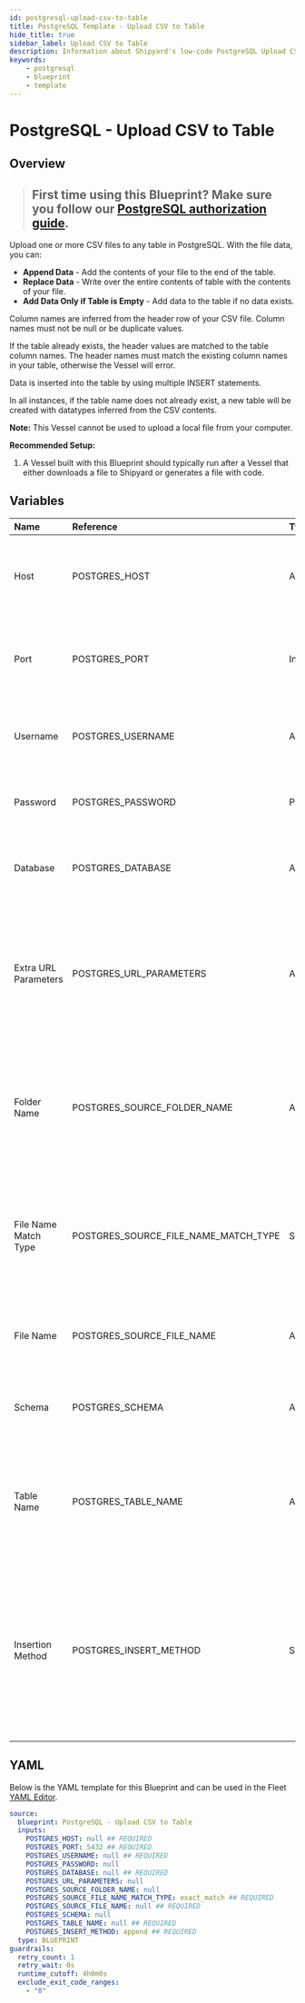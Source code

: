 ```yaml
---
id: postgresql-upload-csv-to-table
title: PostgreSQL Template - Upload CSV to Table
hide_title: true
sidebar_label: Upload CSV to Table
description: Information about Shipyard's low-code PostgreSQL Upload CSV to Table blueprint. Upload a CSV file to any table in PostgreSQL. With the file data, you can create a new table, overwrite the existing table, or append to the end of the table.
keywords:
    - postgresql
    - blueprint
    - template
---
```


# PostgreSQL - Upload CSV to Table

## Overview

> ## **First time using this Blueprint? Make sure you follow our [PostgreSQL authorization guide](https://www.shipyardapp.com/docs/blueprint-library/postgresql/postgresql-authorization/)**.

Upload one or more CSV files to any table in PostgreSQL. With the file data, you can:
- **Append Data** - Add the contents of your file to the end of the table.
- **Replace Data** - Write over the entire contents of table with the contents of your file.
- **Add Data Only if Table is Empty** - Add data to the table if no data exists.

Column names are inferred from the header row of your CSV file. Column names must not be null or be duplicate values.

If the table already exists, the header values are matched to the table column names. The header names must match the existing column names in your table, otherwise the Vessel will error.

Data is inserted into the table by using multiple INSERT statements.

In all instances, if the table name does not already exist, a new table will be created with datatypes inferred from the CSV contents.

**Note:** This Vessel cannot be used to upload a local file from your computer.

**Recommended Setup:**

1. A Vessel built with this Blueprint should typically run after a Vessel that either downloads a file to Shipyard or generates a file with code. 



## Variables

| Name                 | Reference                            | Type         | Required           | Default       | Options                                                                                                                 | Description                                                                                                         |
|:---------------------|:-------------------------------------|:-------------|:-------------------|:--------------|:------------------------------------------------------------------------------------------------------------------------|:--------------------------------------------------------------------------------------------------------------------|
| Host                 | POSTGRES_HOST                        | Alphanumeric | :white_check_mark: | -             | -                                                                                                                       | The domain or the IP address of the database you want to connect to.                                                |
| Port                 | POSTGRES_PORT                        | Integer      | :white_check_mark: | 5432          | -                                                                                                                       | Number for the database port to connect to. Defaults to 5432.                                                       |
| Username             | POSTGRES_USERNAME                    | Alphanumeric | :white_check_mark: | -             | -                                                                                                                       | Name of the user to connect to the database with.                                                                   |
| Password             | POSTGRES_PASSWORD                    | Password     | :heavy_minus_sign: | -             | -                                                                                                                       | Password associated to the provided username.                                                                       |
| Database             | POSTGRES_DATABASE                    | Alphanumeric | :white_check_mark: | -             | -                                                                                                                       | Name of the database in PostgreSQL to connect to.                                                                   |
| Extra URL Parameters | POSTGRES_URL_PARAMETERS              | Alphanumeric | :heavy_minus_sign: | -             | -                                                                                                                       | Extra parameters that will be placed at the end of the connection string, after the "?". Must be separated by "&".  |
| Folder Name          | POSTGRES_SOURCE_FOLDER_NAME          | Alphanumeric | :heavy_minus_sign: | -             | -                                                                                                                       | Folder where the file to upload can be found. If left blank, will search in the current working directory.          |
| File Name Match Type | POSTGRES_SOURCE_FILE_NAME_MATCH_TYPE | Select       | :white_check_mark: | `exact_match` | Exact Match: `exact_match`<br></br><br></br>Regex Match: `regex_match`                                                  | Determines if the text in "File Name" will match exactly to a single file, or use regex to match to multiple files. |
| File Name            | POSTGRES_SOURCE_FILE_NAME            | Alphanumeric | :white_check_mark: | -             | -                                                                                                                       | The file name that contains the data you want uploaded.                                                             |
| Schema               | POSTGRES_SCHEMA                      | Alphanumeric | :heavy_minus_sign: | -             | -                                                                                                                       | Schema where the table you're creating or uploading to exists.                                                      |
| Table Name           | POSTGRES_TABLE_NAME                  | Alphanumeric | :white_check_mark: | -             | -                                                                                                                       | Name of the table where you want data inserted. If the table doesn't already exist, it will be created.             |
| Insertion Method     | POSTGRES_INSERT_METHOD               | Select       | :white_check_mark: | `append`      | Append Data: `append`<br></br><br></br>Replace Data: `replace`<br></br><br></br>Add Data Only if Table is Empty: `fail` | Determines how the data in your file will be added into the target table.                                           |


## YAML

Below is the YAML template for this Blueprint and can be used in the Fleet [YAML Editor](../../reference/fleets/yaml-editor.md).

```yaml
source:
  blueprint: PostgreSQL - Upload CSV to Table
  inputs:
    POSTGRES_HOST: null ## REQUIRED
    POSTGRES_PORT: 5432 ## REQUIRED
    POSTGRES_USERNAME: null ## REQUIRED
    POSTGRES_PASSWORD: null 
    POSTGRES_DATABASE: null ## REQUIRED
    POSTGRES_URL_PARAMETERS: null 
    POSTGRES_SOURCE_FOLDER_NAME: null 
    POSTGRES_SOURCE_FILE_NAME_MATCH_TYPE: exact_match ## REQUIRED
    POSTGRES_SOURCE_FILE_NAME: null ## REQUIRED
    POSTGRES_SCHEMA: null 
    POSTGRES_TABLE_NAME: null ## REQUIRED
    POSTGRES_INSERT_METHOD: append ## REQUIRED
  type: BLUEPRINT
guardrails:
  retry_count: 1
  retry_wait: 0s
  runtime_cutoff: 4h0m0s
  exclude_exit_code_ranges:
    - "0"
```

